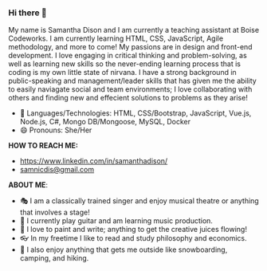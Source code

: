 ### Hi there 👋

My name is Samantha Dison and I am currently a teaching assistant at Boise Codeworks. I am currently learning HTML, CSS, JavaScript, Agile methodology, and more to come! My passions are in design and front-end development. I love engaging in critical thinking and problem-solving, as well as learning new skills so the never-ending learning process that is coding is my own little state of nirvana. I have a strong background in public-speaking and management/leader skills that has given me the ability to easily naviagate social and team environments; I love collaborating with others and finding new and effecient solutions to problems as they arise!

- 🌱 Languages/Technologies: HTML, CSS/Bootstrap, JavaScript, Vue.js, Node.js, C#, Mongo DB/Mongoose, MySQL, Docker
- 😄 Pronouns: She/Her

**HOW TO REACH ME:**
- https://www.linkedin.com/in/samanthadison/
- samnicdis@gmail.com

**ABOUT ME**: 
- 🎭 I am a classically trained singer and enjoy musical theatre or anything that involves a stage!
- 🎸 I currently play guitar and am learning music production.
- 🎨 I love to paint and write; anything to get the creative juices flowing!
- 👓 In my freetime I like to read and study philosophy and economics.
- 🌲 I also enjoy anything that gets me outside like snowboarding, camping, and hiking.

